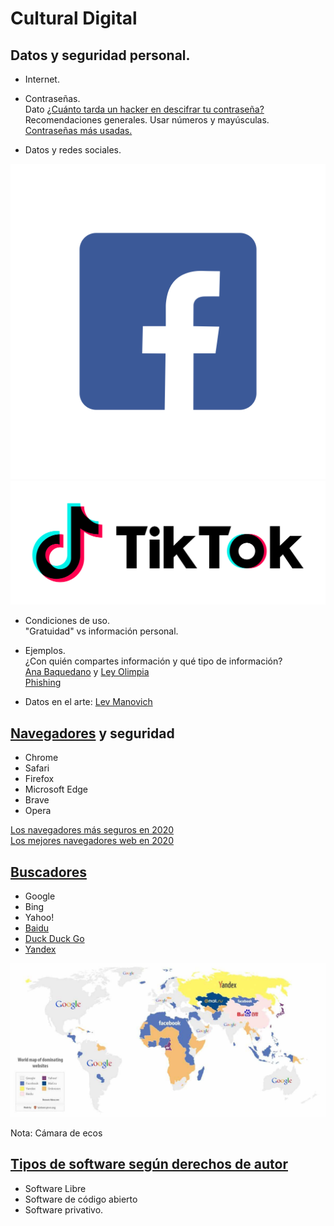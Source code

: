 # Cultural Digital

## Datos y seguridad personal. 

- Internet.
 
- Contraseñas.   
Dato [¿Cuánto tarda un hacker en descifrar tu contraseña?](http://www.globalgate.com.ar/novedades-cuanto-tiempo-tarda-un-hacker-en-descifrar-una-contrasena.html)  
Recomendaciones generales. Usar números y mayúsculas.   
[Contraseñas más usadas.](https://www.eltiempo.com/tecnosfera/novedades-tecnologia/las-contrasenas-mas-usadas-del-2019-447586)

- Datos y redes sociales.  

 ![fb](https://github.com/MarianneTeixido/ABCDigital2020-2/blob/master/img/fb.png)  
 ![fb](https://github.com/MarianneTeixido/ABCDigital2020-2/blob/master/img/tiktok.png)  

- Condiciones de uso.   
"Gratuidad" vs información personal.   

- Ejemplos.   
¿Con quién compartes información y qué tipo de información?  
[Ana Baquedano](https://www.bbc.com/mundo/noticias-internacional-47938198) y [Ley Olimpia](http://ordenjuridico.gob.mx/violenciagenero/LEY%20OLIMPIA.pdf)   
[Phishing](https://es.wikipedia.org/wiki/Phishing)  

- Datos en el arte: [Lev Manovich](http://www.on-broadway.nyc/)

## [Navegadores](https://es.wikipedia.org/wiki/Navegador_web) y seguridad 

- Chrome
- Safari
- Firefox
- Microsoft Edge
- Brave
- Opera

[Los navegadores más seguros en 2020](https://es.vpnpro.com/blog/navegadores-web-seguros/)  
[Los mejores navegadores web en 2020](https://es.digitaltrends.com/computadoras/mejores-navegadores-web/)

## [Buscadores](https://en.wikipedia.org/wiki/Web_search_engine)

- Google
- Bing
- Yahoo!
- [Baidu](https://www.baidu.com/)
- [Duck Duck Go](https://duckduckgo.com/) 
- [Yandex](https://yandex.ru/)

 ![webs](https://github.com/MarianneTeixido/ABCDigital2020-2/blob/master/img/websites.jpg)  
 
Nota: Cámara de ecos

## [Tipos de software según derechos de autor](https://www.gnu.org/philosophy/categories.en.html)

- Software Libre  
- Software de código abierto  
- Software privativo.  




